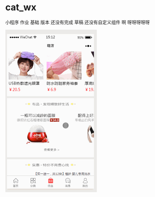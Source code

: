 # cat_wx
小程序 作业 基础 版本
还没有完成 草稿
还没有自定义组件 啊 呀呀呀呀呀 

![image](https://github.com/joselyncui/cat_wx/blob/master/cut.gif)



